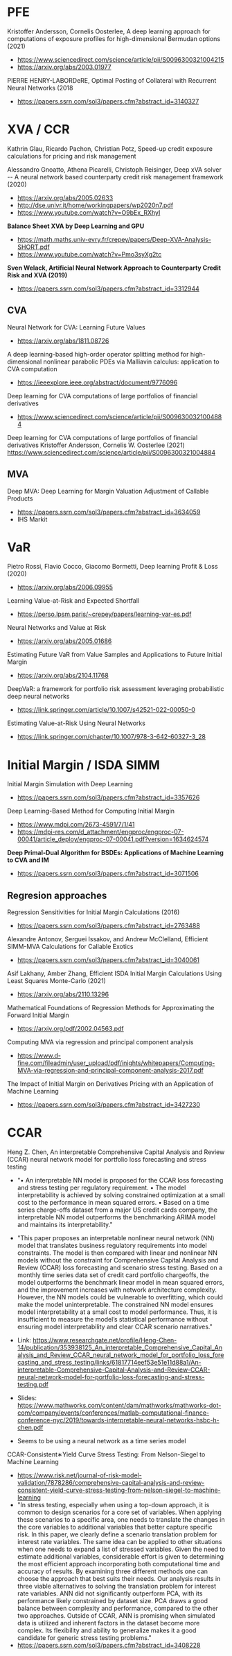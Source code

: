 # PFE


Kristoffer Andersson, Cornelis Oosterlee, A deep learning approach for computations of exposure profiles for high-dimensional Bermudan options (2021)

+ https://www.sciencedirect.com/science/article/pii/S0096300321004215
+ https://arxiv.org/abs/2003.01977

PIERRE HENRY-LABORDeRE, Optimal Posting of Collateral with Recurrent Neural Networks (2018
+ https://papers.ssrn.com/sol3/papers.cfm?abstract_id=3140327

# XVA / CCR

Kathrin Glau, Ricardo Pachon, Christian Potz, Speed-up credit exposure calculations for pricing and risk management

Alessandro Gnoatto, Athena Picarelli, Christoph Reisinger, Deep xVA solver -- A neural network based counterparty credit risk management framework (2020)

+ https://arxiv.org/abs/2005.02633
+ http://dse.univr.it/home/workingpapers/wp2020n7.pdf
+ https://www.youtube.com/watch?v=O9bEx_RXhyI

**Balance Sheet XVA by Deep Learning and GPU**
+ https://math.maths.univ-evry.fr/crepey/papers/Deep-XVA-Analysis-SHORT.pdf
+ https://www.youtube.com/watch?v=Pmo3syXg2tc


**Sven Welack, Artificial Neural Network Approach to Counterparty Credit Risk and XVA (2019)**
+ https://papers.ssrn.com/sol3/papers.cfm?abstract_id=3312944

## CVA

Neural Network for CVA: Learning Future Values
+ https://arxiv.org/abs/1811.08726

A deep learning-based high-order operator splitting method for high-dimensional nonlinear parabolic PDEs via Malliavin calculus: application to CVA computation
+ https://ieeexplore.ieee.org/abstract/document/9776096

Deep learning for CVA computations of large portfolios of financial derivatives
+ https://www.sciencedirect.com/science/article/pii/S0096300321004884


Deep learning for CVA computations of large portfolios of financial derivatives Kristoffer Andersson, Cornelis W. Oosterlee (2021)
https://www.sciencedirect.com/science/article/pii/S0096300321004884

## MVA

Deep MVA: Deep Learning for Margin Valuation Adjustment of Callable Products
+ https://papers.ssrn.com/sol3/papers.cfm?abstract_id=3634059
+ IHS Markit



# VaR

Pietro Rossi, Flavio Cocco, Giacomo Bormetti, Deep learning Profit & Loss (2020)

+ https://arxiv.org/abs/2006.09955

Learning Value-at-Risk and Expected Shortfall
+ https://perso.lpsm.paris/~crepey/papers/learning-var-es.pdf

Neural Networks and Value at Risk
+ https://arxiv.org/abs/2005.01686

Estimating Future VaR from Value Samples and Applications to Future Initial Margin
+ https://arxiv.org/abs/2104.11768

DeepVaR: a framework for portfolio risk assessment leveraging probabilistic deep neural networks
+ https://link.springer.com/article/10.1007/s42521-022-00050-0

Estimating Value-at-Risk Using Neural Networks
+ https://link.springer.com/chapter/10.1007/978-3-642-60327-3_28


# Initial Margin / ISDA SIMM

Initial Margin Simulation with Deep Learning
+ https://papers.ssrn.com/sol3/papers.cfm?abstract_id=3357626


Deep Learning-Based Method for Computing Initial Margin
+ https://www.mdpi.com/2673-4591/7/1/41
+ https://mdpi-res.com/d_attachment/engproc/engproc-07-00041/article_deploy/engproc-07-00041.pdf?version=1634624574

**Deep Primal-Dual Algorithm for BSDEs: Applications of Machine Learning to CVA and IM**

+ https://papers.ssrn.com/sol3/papers.cfm?abstract_id=3071506


## Regresion approaches

Regression Sensitivities for Initial Margin Calculations (2016)
+ https://papers.ssrn.com/sol3/papers.cfm?abstract_id=2763488

Alexandre Antonov, Serguei Issakov, and Andrew McClelland, Efficient SIMM-MVA Calculations for Callable Exotics
+ https://papers.ssrn.com/sol3/papers.cfm?abstract_id=3040061


Asif Lakhany, Amber Zhang, Efficient ISDA Initial Margin Calculations Using Least Squares Monte-Carlo (2021)
+ https://arxiv.org/abs/2110.13296

Mathematical Foundations of Regression Methods for Approximating the Forward Initial Margin
+ https://arxiv.org/pdf/2002.04563.pdf

Computing MVA via regression and principal component analysis
+ https://www.d-fine.com/fileadmin/user_upload/pdf/inights/whitepapers/Computing-MVA-via-regression-and-principal-component-analysis-2017.pdf

The Impact of Initial Margin on Derivatives Pricing with an Application of Machine Learning
+ https://papers.ssrn.com/sol3/papers.cfm?abstract_id=3427230

# CCAR 

Heng Z. Chen, An interpretable Comprehensive Capital Analysis and Review (CCAR) neural 
network model for portfolio loss forecasting and stress testing  

+ "• An interpretable NN model is proposed for the CCAR loss forecasting and stress testing per regulatory requirement. • The model interpretability is achieved by solving constrained optimization at a small cost to the performance in mean squared errors. • Based on a time series charge-offs dataset from a major US credit cards company, the interpretable NN model outperforms the benchmarking ARIMA model and maintains its interpretability."

+ "This paper proposes an interpretable nonlinear neural network (NN) model that translates business regulatory requirements into model constraints. The model is then compared with linear and nonlinear NN models without the constraint for Comprehensive Capital Analysis and Review (CCAR) loss forecasting and scenario stress testing. Based on a monthly time series data set of credit card portfolio chargeoffs, the model outperforms the benchmark linear model in mean squared errors, and the improvement increases with network architecture complexity. However, the NN models could be vulnerable to overfitting, which could make the model uninterpretable. The constrained NN model ensures model interpretability at a small cost to model performance. Thus, it is insufficient to measure the model’s statistical performance without ensuring model interpretability and clear CCAR scenario narratives."
+ Link: https://www.researchgate.net/profile/Heng-Chen-14/publication/353938125_An_interpretable_Comprehensive_Capital_Analysis_and_Review_CCAR_neural_network_model_for_portfolio_loss_forecasting_and_stress_testing/links/61817714eef53e51e11d88a1/An-interpretable-Comprehensive-Capital-Analysis-and-Review-CCAR-neural-network-model-for-portfolio-loss-forecasting-and-stress-testing.pdf
+ Slides: https://www.mathworks.com/content/dam/mathworks/mathworks-dot-com/company/events/conferences/matlab-computational-finance-conference-nyc/2019/towards-interpretable-neural-networks-hsbc-h-chen.pdf
+ Seems to be using a neural network as a time series model

CCAR-Consistent∗Yield Curve Stress Testing: From Nelson-Siegel to Machine Learning
+ https://www.risk.net/journal-of-risk-model-validation/7878286/comprehensive-capital-analysis-and-review-consistent-yield-curve-stress-testing-from-nelson-siegel-to-machine-learning
+ "In stress testing, especially when using a top-down approach, it is common to design scenarios for a core set of variables. When applying these scenarios to a specific area, one needs to translate the changes in the core variables to additional variables that better capture specific risk. In this paper, we clearly define a scenario translation problem for interest rate variables. The same idea can be applied to other situations when one needs to expand a list of stressed variables. Given the need to estimate additional variables, considerable effort is given to determining the most efficient approach incorporating both computational time and accuracy of results. By examining three different methods one can choose the approach that best suits their needs. Our analysis results in three viable alternatives to solving the translation problem for interest rate variables. ANN did not significantly outperform PCA, with its performance likely constrained by dataset size. PCA draws a good balance between complexity and performance, compared to the other two approaches. Outside of CCAR, ANN is promising when simulated data is utilized and inherent factors in the dataset become more complex. Its flexibility and ability to generalize makes it a good candidate for generic stress testing problems."
+ https://papers.ssrn.com/sol3/papers.cfm?abstract_id=3408228